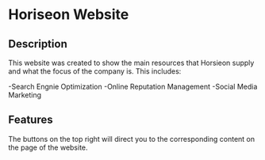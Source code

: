# Horiseon Website


## Description

This website was created to show the main resources that Horsieon supply and what the focus of the company is. This includes:

-Search Engnie Optimization
-Online Reputation Management
-Social Media Marketing


## Features

The buttons on the top right will direct you to the corresponding content on the page of the website.
